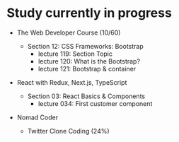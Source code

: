 # Study currently in progress

  - The Web Developer Course (10/60)
    - Section 12: CSS Frameworks: Bootstrap
      - lecture 119: Section Topic
      - lecture 120: What is the Bootstrap?
      - lecture 121: Bootstrap & container

  - React with Redux, Next.js, TypeScript
    - Section 03: React Basics & Components
      - lecture 034: First customer component

  - Nomad Coder
    - Twitter Clone Coding (24%)
